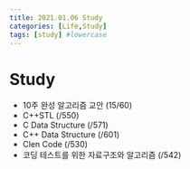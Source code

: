 ```yaml
---
title: 2021.01.06 Study
categories: [Life,Study]
tags: [study] #lowercase    
---
```



# Study
- 10주 완성 알고리즘 교안 (15/60)
- C++STL (/550)
- C Data Structure (/571)
- C++ Data Structure (/601)
- Clen Code (/530)
- 코딩 테스트를 위한 자료구조와 알고리즘 (/542)